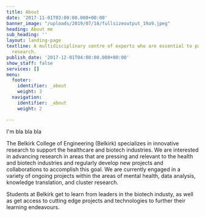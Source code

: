 ```yaml
---
title: About
date: '2017-11-01T03:00:00.000+00:00'
banner_image: "/uploads/2019/07/18/fullsizeoutput_19a9.jpeg"
heading: About me
sub_heading: ''
layout: landing-page
textline: A multidisciplinary centre of experts who are essential to patient-oriented
  research.
publish_date: '2017-12-01T04:00:00.000+00:00'
show_staff: false
services: []
menu:
  footer:
    identifier: _about
    weight: 3
  navigation:
    identifier: _about
    weight: 2

---
```

I'm bla bla bla 

The Belkirk College of Engineering (Belkirk) specializes in innovative research to support the healthcare and biotech industries. We are interested in advancing research in areas that are pressing and relevant to the health and biotech industries and regularly develop new projects and collaborations to accomplish this goal. We are currently engaged in a variety of ongoing projects within the areas of mental health, data analysis, knowledge translation, and cluster research.

Students at Belkirk get to learn from leaders in the biotech industy, as well as get access to cutting edge projects and technologies to further their learning endeavours.